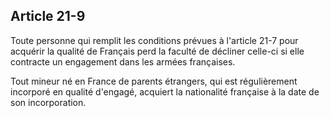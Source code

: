 Article 21-9
----
Toute personne qui remplit les conditions prévues à l'article 21-7 pour acquérir
la qualité de Français perd la faculté de décliner celle-ci si elle contracte un
engagement dans les armées françaises.

Tout mineur né en France de parents étrangers, qui est régulièrement incorporé
en qualité d'engagé, acquiert la nationalité française à la date de son
incorporation.
